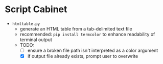 # Script Cabinet
- `htmltable.py`
    - generate an HTML table from a tab-delimited text file
    - recommended: `pip install termcolor` to enhance readability of terminal output
    - TODO:
        - [ ] ensure a broken file path isn't interpreted as a color argument
        - [x] if output file already exists, prompt user to overwrite
